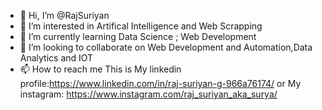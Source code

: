 - 👋 Hi, I’m @RajSuriyan
- 👀 I’m interested in Artifical Intelligence and Web Scrapping
- 🌱 I’m currently learning Data Science ; Web Development
- 💞️ I’m looking to collaborate on Web Development and Automation,Data Analytics and IOT
- 📫 How to reach me This is My linkedin profile:https://www.linkedin.com/in/raj-suriyan-g-966a76174/ or My instagram: https://www.instagram.com/raj_suriyan_aka_surya/


<!---
RajSuriyan/RajSuriyan is a ✨ special ✨ repository because its `README.md` (this file) appears on your GitHub profile.
You can click the Preview link to take a look at your changes.
--->

